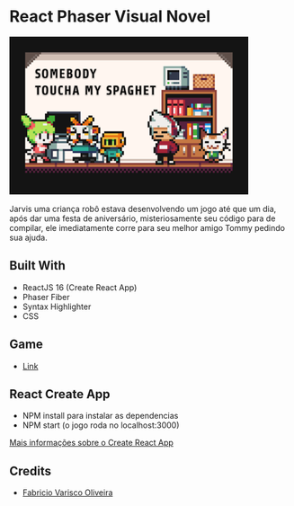 # React Phaser Visual Novel

![prints](./public/images/main.png)

Jarvis uma criança robô estava desenvolvendo um jogo até que um dia, após dar uma festa de aniversário, misteriosamente seu código para de compilar, ele imediatamente corre para seu melhor amigo Tommy pedindo sua ajuda.

## Built With
* ReactJS 16 (Create React App)
* Phaser Fiber
* Syntax Highlighter
* CSS

## Game
* [Link](https://react-phaser-visual-novel.vercel.app/)

## React Create App
* NPM install para instalar as dependencias
* NPM start (o jogo roda no localhost:3000)

[Mais informações sobre o Create React App](./Create%20React%20App.md)

## Credits

- [Fabricio Varisco Oliveira](https://github.com/fabriciovo)
